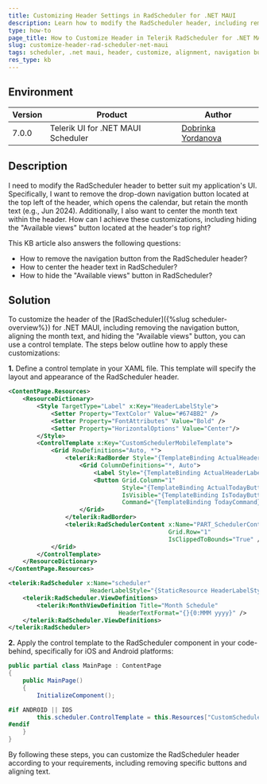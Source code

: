 ```yaml
---
title: Customizing Header Settings in RadScheduler for .NET MAUI
description: Learn how to modify the RadScheduler header, including removing navigation buttons and aligning the month text.
type: how-to
page_title: How to Customize Header in Telerik RadScheduler for .NET MAUI
slug: customize-header-rad-scheduler-net-maui
tags: scheduler, .net maui, header, customize, alignment, navigation button, visible views button
res_type: kb
---
```


## Environment

| Version | Product | Author | 
| --- | --- | ---- | 
| 7.0.0 | Telerik UI for .NET MAUI Scheduler | [Dobrinka Yordanova](https://www.telerik.com/blogs/author/dobrinka-yordanova)| 

## Description

I need to modify the RadScheduler header to better suit my application's UI. Specifically, I want to remove the drop-down navigation button located at the top left of the header, which opens the calendar, but retain the month text (e.g., Jun 2024). Additionally, I also want to center the month text within the header. How can I achieve these customizations, including hiding the "Available views" button located at the header's top right?

This KB article also answers the following questions:
- How to remove the navigation button from the RadScheduler header?
- How to center the header text in RadScheduler?
- How to hide the "Available views" button in RadScheduler?

## Solution

To customize the header of the [RadScheduler]({%slug scheduler-overview%}) for .NET MAUI, including removing the navigation button, aligning the month text, and hiding the "Available views" button, you can use a control template. The steps below outline how to apply these customizations:

**1.** Define a control template in your XAML file. This template will specify the layout and appearance of the RadScheduler header.

```xml
<ContentPage.Resources>
    <ResourceDictionary>
        <Style TargetType="Label" x:Key="HeaderLabelStyle">
            <Setter Property="TextColor" Value="#674BB2" />
            <Setter Property="FontAttributes" Value="Bold" />
            <Setter Property="HorizontalOptions" Value="Center"/>
        </Style>
        <ControlTemplate x:Key="CustomSchedulerMobileTemplate">
            <Grid RowDefinitions="Auto, *">
                <telerik:RadBorder Style="{TemplateBinding ActualHeaderBorderStyle}">
                    <Grid ColumnDefinitions="*, Auto">
                        <Label Style="{TemplateBinding ActualHeaderLabelStyle}" />
                        <Button Grid.Column="1"
                                Style="{TemplateBinding ActualTodayButtonStyle}"
                                IsVisible="{TemplateBinding IsTodayButtonVisible}"
                                Command="{TemplateBinding TodayCommand}" />
                    </Grid>
                </telerik:RadBorder>
                <telerik:RadSchedulerContent x:Name="PART_SchedulerContent"
                                             Grid.Row="1"
                                             IsClippedToBounds="True" />
            </Grid>
        </ControlTemplate>
    </ResourceDictionary>
</ContentPage.Resources>

<telerik:RadScheduler x:Name="scheduler" 
                       HeaderLabelStyle="{StaticResource HeaderLabelStyle}">
    <telerik:RadScheduler.ViewDefinitions>
        <telerik:MonthViewDefinition Title="Month Schedule" 
                               HeaderTextFormat="{}{0:MMM yyyy}" />
    </telerik:RadScheduler.ViewDefinitions>
</telerik:RadScheduler>
```

**2.** Apply the control template to the RadScheduler component in your code-behind, specifically for iOS and Android platforms:

```csharp
public partial class MainPage : ContentPage
{
    public MainPage()
    {
        InitializeComponent();

#if ANDROID || IOS
        this.scheduler.ControlTemplate = this.Resources["CustomSchedulerMobileTemplate"] as ControlTemplate;
#endif
    }
}
```

By following these steps, you can customize the RadScheduler header according to your requirements, including removing specific buttons and aligning text.



